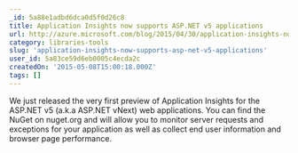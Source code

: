```yaml
---
_id: 5a88e1adbd6dca0d5f0d26c8
title: Application Insights now supports ASP.NET v5 applications
url: http://azure.microsoft.com/blog/2015/04/30/application-insights-now-supports-asp-net-v5-applications-2/
category: libraries-tools
slug: 'application-insights-now-supports-asp-net-v5-applications'
user_id: 5a83ce59d6eb0005c4ecda2c
createdOn: '2015-05-08T15:00:18.000Z'
tags: []
---
```


We just released the very first preview of Application Insights for the ASP.NET v5 (a.k.a ASP.NET vNext) web applications. You can find the NuGet on nuget.org and will allow you to monitor server requests and exceptions for your application as well as collect end user information and browser page performance.
